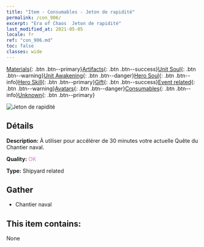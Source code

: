 ```yaml
---
title: "Item - Consumables - Jeton de rapidité"
permalink: /con_906/
excerpt: "Era of Chaos  Jeton de rapidité"
last_modified_at: 2021-05-05
locale: fr
ref: "con_906.md"
toc: false
classes: wide
---
```

 [Materials](/ItemsFR/){: .btn .btn--primary}[Artifacts](/ItemsFR/Artifacts/){: .btn .btn--success}[Unit Soul](/ItemsFR/UnitSoul/){: .btn .btn--warning}[Unit Awakening](/ItemsFR/UnitAwakening/){: .btn .btn--danger}[Hero Soul](/ItemsFR/HeroSoul/){: .btn .btn--info}[Hero Skill](/ItemsFR/HeroSkill/){: .btn .btn--primary}[Gift](/ItemsFR/Gift/){: .btn .btn--success}[Event related](/ItemsFR/Events/){: .btn .btn--warning}[Avatars](/ItemsFR/Avatars/){: .btn .btn--danger}[Consumables](/ItemsFR/Consumables/){: .btn .btn--info}[Unknown](/ItemsFR/Unknown/){: .btn .btn--primary}

 ![Jeton de rapidité](/images/t/i_jiasujuanzhou.png)

## Détails
 **Description:** À utiliser pour accélérer de 30 minutes votre actuelle Quête du Chantier naval.

 **Quality:** <span style="color: #DA70D6">OK</span>

 **Type:** Shipyard related

## Gather

*    Chantier naval 

## This item contains:

  None

